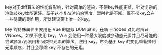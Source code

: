 key对于diff算法的性能有影响，针对简单的渲染，不带key性能更好，针对复杂的渲染带key性能更好。至于这个复杂渲染的程度，暂时也是不知。而不带key会有一些隐藏的副作用，所以建议带上唯一的key。


key 的特殊属性主要用在 Vue 的虚拟 DOM 算法，在新旧 nodes 对比时辨识 VNodes。如果不使用 key，Vue 会使用一种最大限度减少动态元素并且尽可能的尝试修复/再利用相同类型元素的算法。使用 key，它会基于 key 的变化重新排列元素顺序，并且会移除 key 不存在的元素。
